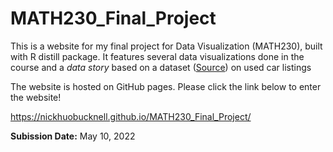 # MATH230_Final_Project

This is a website for my final project for Data Visualization (MATH230), built with R distill package. It features several data visualizations done in the course and a _data story_ based on a dataset ([Source](https://www.kaggle.com/datasets/harikrishnareddyb/used-car-price-predictions)) on used car listings

The website is hosted on GitHub pages. Please click the link below to enter the website! 

https://nickhuobucknell.github.io/MATH230_Final_Project/

**Subission Date:** May 10, 2022
